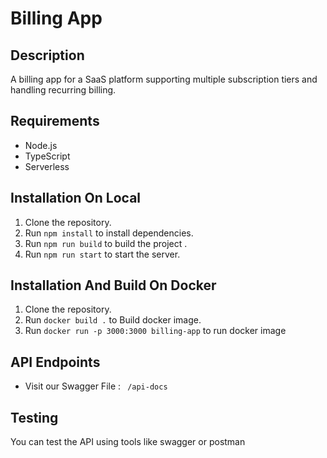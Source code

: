 # Billing App

## Description

A billing app for a SaaS platform supporting multiple subscription tiers and handling recurring billing.

## Requirements

- Node.js
- TypeScript
- Serverless

## Installation On Local

1. Clone the repository.
2. Run `npm install` to install dependencies.
3. Run `npm run build` to build the project .
4. Run `npm run start` to start the server.

## Installation And Build On Docker

1. Clone the repository.
2. Run `docker build .` to Build docker image.
3. Run `docker run -p 3000:3000 billing-app` to run docker image


## API Endpoints

-  Visit our Swagger File : ` /api-docs` 


## Testing

You can test the API using tools like swagger or postman

